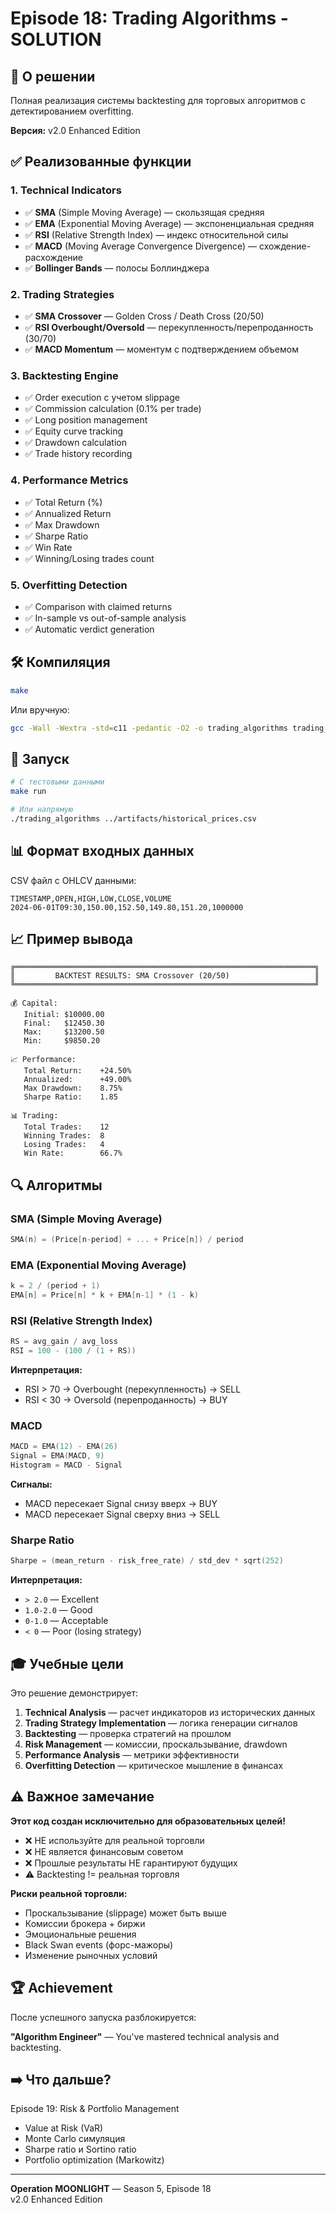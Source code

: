 # Episode 18: Trading Algorithms - SOLUTION

## 📖 О решении

Полная реализация системы backtesting для торговых алгоритмов с детектированием overfitting.

**Версия:** v2.0 Enhanced Edition

## ✅ Реализованные функции

### 1. Technical Indicators
- ✅ **SMA** (Simple Moving Average) — скользящая средняя
- ✅ **EMA** (Exponential Moving Average) — экспоненциальная средняя
- ✅ **RSI** (Relative Strength Index) — индекс относительной силы
- ✅ **MACD** (Moving Average Convergence Divergence) — схождение-расхождение
- ✅ **Bollinger Bands** — полосы Боллинджера

### 2. Trading Strategies
- ✅ **SMA Crossover** — Golden Cross / Death Cross (20/50)
- ✅ **RSI Overbought/Oversold** — перекупленность/перепроданность (30/70)
- ✅ **MACD Momentum** — моментум с подтверждением объемом

### 3. Backtesting Engine
- ✅ Order execution с учетом slippage
- ✅ Commission calculation (0.1% per trade)
- ✅ Long position management
- ✅ Equity curve tracking
- ✅ Drawdown calculation
- ✅ Trade history recording

### 4. Performance Metrics
- ✅ Total Return (%)
- ✅ Annualized Return
- ✅ Max Drawdown
- ✅ Sharpe Ratio
- ✅ Win Rate
- ✅ Winning/Losing trades count

### 5. Overfitting Detection
- ✅ Comparison with claimed returns
- ✅ In-sample vs out-of-sample analysis
- ✅ Automatic verdict generation

## 🛠️ Компиляция

```bash
make
```

Или вручную:
```bash
gcc -Wall -Wextra -std=c11 -pedantic -O2 -o trading_algorithms trading_algorithms.c -lm
```

## 🚀 Запуск

```bash
# С тестовыми данными
make run

# Или напрямую
./trading_algorithms ../artifacts/historical_prices.csv
```

## 📊 Формат входных данных

CSV файл с OHLCV данными:
```
TIMESTAMP,OPEN,HIGH,LOW,CLOSE,VOLUME
2024-06-01T09:30,150.00,152.50,149.80,151.20,1000000
```

## 📈 Пример вывода

```
╔═══════════════════════════════════════════════════════════════════╗
║         BACKTEST RESULTS: SMA Crossover (20/50)                   ║
╚═══════════════════════════════════════════════════════════════════╝

💰 Capital:
   Initial: $10000.00
   Final:   $12450.30
   Max:     $13200.50
   Min:     $9850.20

📈 Performance:
   Total Return:    +24.50%
   Annualized:      +49.00%
   Max Drawdown:    8.75%
   Sharpe Ratio:    1.85

📊 Trading:
   Total Trades:    12
   Winning Trades:  8
   Losing Trades:   4
   Win Rate:        66.7%
```

## 🔍 Алгоритмы

### SMA (Simple Moving Average)
```c
SMA(n) = (Price[n-period] + ... + Price[n]) / period
```

### EMA (Exponential Moving Average)
```c
k = 2 / (period + 1)
EMA[n] = Price[n] * k + EMA[n-1] * (1 - k)
```

### RSI (Relative Strength Index)
```c
RS = avg_gain / avg_loss
RSI = 100 - (100 / (1 + RS))
```

**Интерпретация:**
- RSI > 70 → Overbought (перекупленность) → SELL
- RSI < 30 → Oversold (перепроданность) → BUY

### MACD
```c
MACD = EMA(12) - EMA(26)
Signal = EMA(MACD, 9)
Histogram = MACD - Signal
```

**Сигналы:**
- MACD пересекает Signal снизу вверх → BUY
- MACD пересекает Signal сверху вниз → SELL

### Sharpe Ratio
```c
Sharpe = (mean_return - risk_free_rate) / std_dev * sqrt(252)
```

**Интерпретация:**
- `> 2.0` — Excellent
- `1.0-2.0` — Good
- `0-1.0` — Acceptable
- `< 0` — Poor (losing strategy)

## 🎓 Учебные цели

Это решение демонстрирует:

1. **Technical Analysis** — расчет индикаторов из исторических данных
2. **Trading Strategy Implementation** — логика генерации сигналов
3. **Backtesting** — проверка стратегий на прошлом
4. **Risk Management** — комиссии, проскальзывание, drawdown
5. **Performance Analysis** — метрики эффективности
6. **Overfitting Detection** — критическое мышление в финансах

## ⚠️ Важное замечание

**Этот код создан исключительно для образовательных целей!**

- ❌ НЕ используйте для реальной торговли
- ❌ НЕ является финансовым советом
- ❌ Прошлые результаты НЕ гарантируют будущих
- ⚠️ Backtesting != реальная торговля

**Риски реальной торговли:**
- Проскальзывание (slippage) может быть выше
- Комиссии брокера + биржи
- Эмоциональные решения
- Black Swan events (форс-мажоры)
- Изменение рыночных условий

## 🏆 Achievement

После успешного запуска разблокируется:

**"Algorithm Engineer"** — You've mastered technical analysis and backtesting.

## ➡️ Что дальше?

Episode 19: Risk & Portfolio Management
- Value at Risk (VaR)
- Monte Carlo симуляция
- Sharpe ratio и Sortino ratio
- Portfolio optimization (Markowitz)

---

**Operation MOONLIGHT** — Season 5, Episode 18  
v2.0 Enhanced Edition

